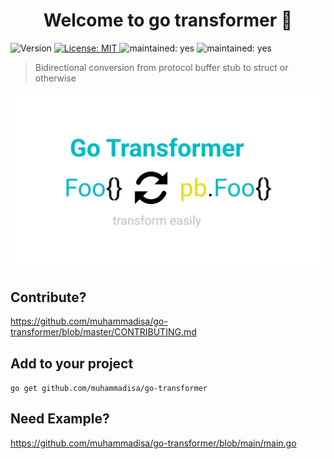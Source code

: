 <h1 align="center">Welcome to go transformer 👋</h1>
<p>
  <img alt="Version" src="https://img.shields.io/badge/version-1.0.0-blue.svg?cacheSeconds=2592000" />
  <a href="#" target="_blank">
    <img alt="License: MIT" src="https://img.shields.io/badge/License-MIT-yellow.svg" />
  </a>
  <img alt="maintained: yes" src="https://img.shields.io/badge/Maintained-Yes-green.svg" />
  <img alt="maintained: yes" src="https://travis-ci.com/muhammadisa/go-transformer.svg?branch=main" />
</p>

> Bidirectional conversion from protocol buffer stub to struct or otherwise

![go transformer](img.png)

## Contribute?

https://github.com/muhammadisa/go-transformer/blob/master/CONTRIBUTING.md

## Add to your project

`go get github.com/muhammadisa/go-transformer`

## Need Example?

https://github.com/muhammadisa/go-transformer/blob/main/main.go